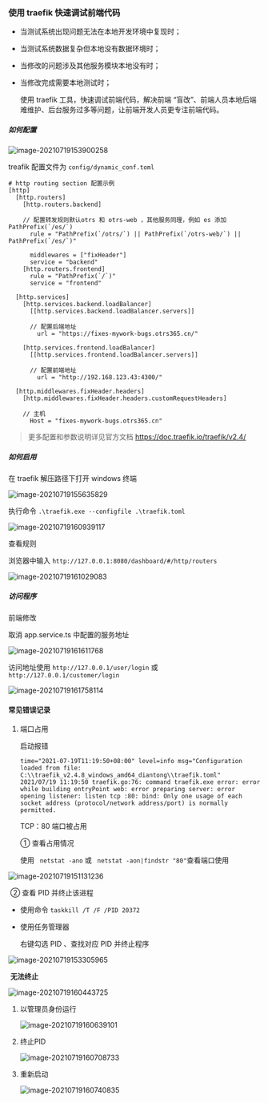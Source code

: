 ### 使用 traefik 快速调试前端代码

+ 当测试系统出现问题无法在本地开发环境中复现时；

+ 当测试系统数据复杂但本地没有数据环境时；

+ 当修改的问题涉及其他服务模块本地没有时；

+ 当修改完成需要本地测试时；

  使用 traefik 工具，快速调试前端代码，解决前端 “盲改”、前端人员本地后端难维护、后台服务过多等问题，让前端开发人员更专注前端代码。

##### 如何配置

![image-20210719153900258](.\typora-user-images\image-20210719153900258.png)

treafik  配置文件为 `config/dynamic_conf.toml`

```
# http routing section 配置示例
[http]
  [http.routers]
    [http.routers.backend]
    
    // 配置转发规则默认otrs 和 otrs-web ，其他服务同理，例如 es 添加 PathPrefix(`/es/`)
      rule = "PathPrefix(`/otrs/`) || PathPrefix(`/otrs-web/`) || PathPrefix(`/es/`)"

      middlewares = ["fixHeader"]
      service = "backend"
    [http.routers.frontend]
      rule = "PathPrefix(`/`)"
      service = "frontend"

  [http.services]
    [http.services.backend.loadBalancer]
      [[http.services.backend.loadBalancer.servers]]
      
      // 配置后端地址
        url = "https://fixes-mywork-bugs.otrs365.cn/"
        
    [http.services.frontend.loadBalancer]
      [[http.services.frontend.loadBalancer.servers]]
      
      // 配置前端地址
        url = "http://192.168.123.43:4300/"

  [http.middlewares.fixHeader.headers]
    [http.middlewares.fixHeader.headers.customRequestHeaders]
    
    // 主机
      Host = "fixes-mywork-bugs.otrs365.cn"
```

> 更多配置和参数说明详见官方文档 https://doc.traefik.io/traefik/v2.4/

##### 如何启用

在 traefik 解压路径下打开 windows 终端

![image-20210719155635829](.\typora-user-images\image-20210719155635829.png)

执行命令 `.\traefik.exe --configfile .\traefik.toml`

![image-20210719160939117](.\typora-user-images\image-20210719160939117.png)

查看规则

浏览器中输入 `http://127.0.0.1:8080/dashboard/#/http/routers`

![image-20210719161029083](.\typora-user-images\image-20210719161029083.png)



##### 访问程序

前端修改

取消 app.service.ts 中配置的服务地址

![image-20210719161611768](.\typora-user-images\image-20210719161611768.png)

访问地址使用 `http://127.0.0.1/user/login` 或 `http://127.0.0.1/customer/login`

![image-20210719161758114](.\typora-user-images\image-20210719161758114.png)





#### 常见错误记录

1. 端口占用

   启动报错

   ```
   time="2021-07-19T11:19:50+08:00" level=info msg="Configuration loaded from file: C:\\traefik_v2.4.8_windows_amd64_diantong\\traefik.toml"
   2021/07/19 11:19:50 traefik.go:76: command traefik.exe error: error while building entryPoint web: error preparing server: error opening listener: listen tcp :80: bind: Only one usage of each socket address (protocol/network address/port) is normally permitted.
   ```

   TCP：80 端口被占用

   ① 查看占用情况

   使用 ` netstat -ano` 或 ` netstat -aon|findstr "80"`查看端口使用

![image-20210719151131236](.\typora-user-images\image-20210719151131236.png)

​     ② 查看 PID 并终止该进程 

- 使用命令 `taskkill /T /F /PID 20372`

- 使用任务管理器

  右键勾选 PID 、查找对应 PID 并终止程序

![image-20210719153305965](.\typora-user-images\image-20210719153305965.png)

​	**无法终止**

 ![image-20210719160443725](.\typora-user-images\image-20210719160443725.png)



1. 以管理员身份运行

   ![image-20210719160639101](.\typora-user-images\image-20210719160639101.png)

2. 终止PID

   ![image-20210719160708733](.\typora-user-images\image-20210719160708733.png)

3. 重新启动

   ![image-20210719160740835](.\typora-user-images\image-20210719160740835.png)